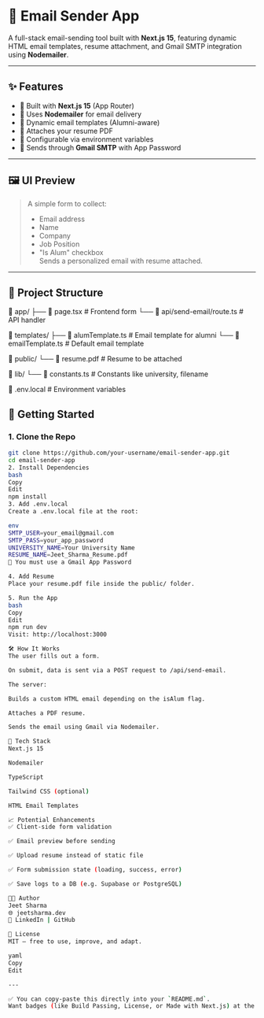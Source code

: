 # 📧 Email Sender App

A full-stack email-sending tool built with **Next.js 15**, featuring dynamic HTML email templates, resume attachment, and Gmail SMTP integration using **Nodemailer**.

---

## ✨ Features

- 🔹 Built with **Next.js 15** (App Router)
- 🔹 Uses **Nodemailer** for email delivery
- 🔹 Dynamic email templates (Alumni-aware)
- 🔹 Attaches your resume PDF
- 🔹 Configurable via environment variables
- 🔹 Sends through **Gmail SMTP** with App Password

---

## 🖼️ UI Preview

> A simple form to collect:
> - Email address
> - Name
> - Company
> - Job Position
> - "Is Alum" checkbox  
> Sends a personalized email with resume attached.

---

## 📂 Project Structure

📁 app/
├── 📄 page.tsx # Frontend form
└── 📁 api/send-email/route.ts # API handler

📁 templates/
├── 📄 alumTemplate.ts # Email template for alumni
└── 📄 emailTemplate.ts # Default email template

📁 public/
└── 📄 resume.pdf # Resume to be attached

📁 lib/
└── 📄 constants.ts # Constants like university, filename

📄 .env.local # Environment variables


## 🚀 Getting Started

### 1. Clone the Repo

```bash
git clone https://github.com/your-username/email-sender-app.git
cd email-sender-app
2. Install Dependencies
bash
Copy
Edit
npm install
3. Add .env.local
Create a .env.local file at the root:

env
SMTP_USER=your_email@gmail.com
SMTP_PASS=your_app_password
UNIVERSITY_NAME=Your University Name
RESUME_NAME=Jeet_Sharma_Resume.pdf
🔐 You must use a Gmail App Password

4. Add Resume
Place your resume.pdf file inside the public/ folder.

5. Run the App
bash
Copy
Edit
npm run dev
Visit: http://localhost:3000

🛠 How It Works
The user fills out a form.

On submit, data is sent via a POST request to /api/send-email.

The server:

Builds a custom HTML email depending on the isAlum flag.

Attaches a PDF resume.

Sends the email using Gmail via Nodemailer.

🔧 Tech Stack
Next.js 15

Nodemailer

TypeScript

Tailwind CSS (optional)

HTML Email Templates

📈 Potential Enhancements
✅ Client-side form validation

✅ Email preview before sending

✅ Upload resume instead of static file

✅ Form submission state (loading, success, error)

✅ Save logs to a DB (e.g. Supabase or PostgreSQL)

👨‍💻 Author
Jeet Sharma
🌐 jeetsharma.dev
🔗 LinkedIn | GitHub

📝 License
MIT — free to use, improve, and adapt.

yaml
Copy
Edit

---

✅ You can copy-paste this directly into your `README.md`.  
Want badges (like Build Passing, License, or Made with Next.js) at the top? Just say the word.




